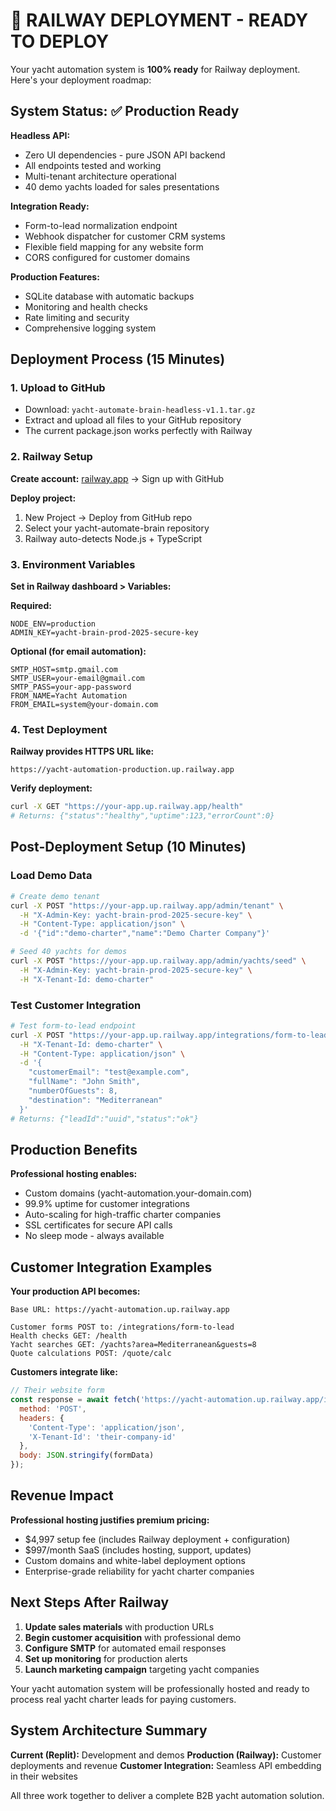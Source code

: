 # 🚂 RAILWAY DEPLOYMENT - READY TO DEPLOY

Your yacht automation system is **100% ready** for Railway deployment. Here's your deployment roadmap:

## System Status: ✅ Production Ready

**Headless API:**
- Zero UI dependencies - pure JSON API backend
- All endpoints tested and working
- Multi-tenant architecture operational
- 40 demo yachts loaded for sales presentations

**Integration Ready:**
- Form-to-lead normalization endpoint
- Webhook dispatcher for customer CRM systems
- Flexible field mapping for any website form
- CORS configured for customer domains

**Production Features:**
- SQLite database with automatic backups
- Monitoring and health checks
- Rate limiting and security
- Comprehensive logging system

## Deployment Process (15 Minutes)

### 1. Upload to GitHub
- Download: `yacht-automate-brain-headless-v1.1.tar.gz`
- Extract and upload all files to your GitHub repository
- The current package.json works perfectly with Railway

### 2. Railway Setup
**Create account:** [railway.app](https://railway.app) → Sign up with GitHub

**Deploy project:**
1. New Project → Deploy from GitHub repo
2. Select your yacht-automate-brain repository  
3. Railway auto-detects Node.js + TypeScript

### 3. Environment Variables
**Set in Railway dashboard > Variables:**

**Required:**
```
NODE_ENV=production
ADMIN_KEY=yacht-brain-prod-2025-secure-key
```

**Optional (for email automation):**
```
SMTP_HOST=smtp.gmail.com
SMTP_USER=your-email@gmail.com
SMTP_PASS=your-app-password
FROM_NAME=Yacht Automation
FROM_EMAIL=system@your-domain.com
```

### 4. Test Deployment
**Railway provides HTTPS URL like:**
```
https://yacht-automation-production.up.railway.app
```

**Verify deployment:**
```bash
curl -X GET "https://your-app.up.railway.app/health"
# Returns: {"status":"healthy","uptime":123,"errorCount":0}
```

## Post-Deployment Setup (10 Minutes)

### Load Demo Data
```bash
# Create demo tenant
curl -X POST "https://your-app.up.railway.app/admin/tenant" \
  -H "X-Admin-Key: yacht-brain-prod-2025-secure-key" \
  -H "Content-Type: application/json" \
  -d '{"id":"demo-charter","name":"Demo Charter Company"}'

# Seed 40 yachts for demos
curl -X POST "https://your-app.up.railway.app/admin/yachts/seed" \
  -H "X-Admin-Key: yacht-brain-prod-2025-secure-key" \
  -H "X-Tenant-Id: demo-charter"
```

### Test Customer Integration
```bash
# Test form-to-lead endpoint
curl -X POST "https://your-app.up.railway.app/integrations/form-to-lead" \
  -H "X-Tenant-Id: demo-charter" \
  -H "Content-Type: application/json" \
  -d '{
    "customerEmail": "test@example.com",
    "fullName": "John Smith",
    "numberOfGuests": 8,
    "destination": "Mediterranean"
  }'
# Returns: {"leadId":"uuid","status":"ok"}
```

## Production Benefits

**Professional hosting enables:**
- Custom domains (yacht-automation.your-domain.com)
- 99.9% uptime for customer integrations
- Auto-scaling for high-traffic charter companies
- SSL certificates for secure API calls
- No sleep mode - always available

## Customer Integration Examples

**Your production API becomes:**
```
Base URL: https://yacht-automation.up.railway.app

Customer forms POST to: /integrations/form-to-lead
Health checks GET: /health
Yacht searches GET: /yachts?area=Mediterranean&guests=8
Quote calculations POST: /quote/calc
```

**Customers integrate like:**
```javascript
// Their website form
const response = await fetch('https://yacht-automation.up.railway.app/integrations/form-to-lead', {
  method: 'POST',
  headers: {
    'Content-Type': 'application/json',
    'X-Tenant-Id': 'their-company-id'
  },
  body: JSON.stringify(formData)
});
```

## Revenue Impact

**Professional hosting justifies premium pricing:**
- $4,997 setup fee (includes Railway deployment + configuration)
- $997/month SaaS (includes hosting, support, updates)
- Custom domains and white-label deployment options
- Enterprise-grade reliability for yacht charter companies

## Next Steps After Railway

1. **Update sales materials** with production URLs
2. **Begin customer acquisition** with professional demo
3. **Configure SMTP** for automated email responses  
4. **Set up monitoring** for production alerts
5. **Launch marketing campaign** targeting yacht companies

Your yacht automation system will be professionally hosted and ready to process real yacht charter leads for paying customers.

## System Architecture Summary

**Current (Replit):** Development and demos
**Production (Railway):** Customer deployments and revenue
**Customer Integration:** Seamless API embedding in their websites

All three work together to deliver a complete B2B yacht automation solution.